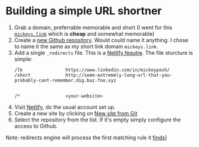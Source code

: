 # Building a simple URL shortner

1. Grab a domain, preferrable memorable and short (I went for this [`mickeys.link`](https://mickeys.link) which is **cheap** and somewhat memorable)
2. Create a [new Github repository](https://github.com/new). Would could name it anything. I chose to name it the same as my short link domain `mickeys.link`.
3. Add a single `_redirects` file. This is a [Netlify feautre](https://docs.netlify.com/routing/redirects/#syntax-for-the-redirects-file). The file sturcture is simple:
    ```
    /lk                https://www.linkedin.com/in/mickeypash/
    /short             http://some-extremely-long-url-that-you-probably-cant-remember.dig.baz.foo.xyz


    /*                 <your-website>
    ```
4. Visit [Netlify](https://app.netlify.com/), do the usual account set up.
5. Create a new site by clicking on [New site from Git](https://app.netlify.com/start)
6. Select the repository from the list. If it's empty simply configure the access to Github.



Note: redirects engine will process the first matching rule it [finds](https://docs.netlify.com/routing/redirects/#rule-processing-order)]
